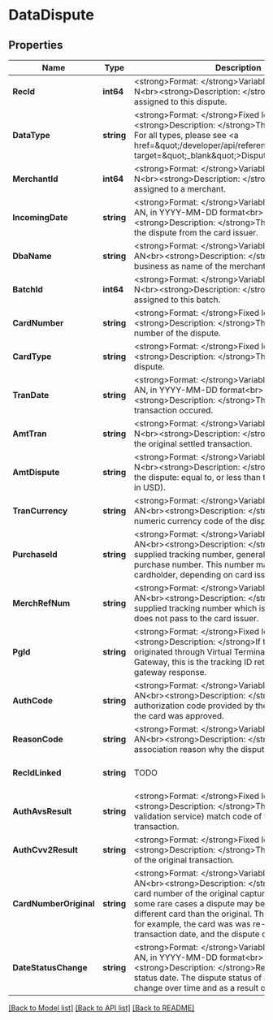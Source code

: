 # DataDispute

## Properties
Name | Type | Description | Notes
------------ | ------------- | ------------- | -------------
**RecId** | **int64** | &lt;strong&gt;Format: &lt;/strong&gt;Variable length, up to 18 N&lt;br&gt;&lt;strong&gt;Description: &lt;/strong&gt;Unique ID assigned to this dispute. | [optional] [default to null]
**DataType** | **string** | &lt;strong&gt;Format: &lt;/strong&gt;Fixed length, 1 AN&lt;br&gt;&lt;strong&gt;Description: &lt;/strong&gt;The type of dispute. For all types, please see &lt;a href&#x3D;\&quot;/developer/api/reference#data_type\&quot; target&#x3D;\&quot;_blank\&quot;&gt;Dispute Types&lt;/a&gt;. | [optional] [default to null]
**MerchantId** | **int64** | &lt;strong&gt;Format: &lt;/strong&gt;Variable length, up to 16 N&lt;br&gt;&lt;strong&gt;Description: &lt;/strong&gt;Unique ID assigned to a merchant. | [optional] [default to null]
**IncomingDate** | **string** | &lt;strong&gt;Format: &lt;/strong&gt;Variable length, up to 10 AN, in YYYY-MM-DD format&lt;br&gt;&lt;strong&gt;Description: &lt;/strong&gt;The date we received the dispute from the card issuer. | [optional] [default to null]
**DbaName** | **string** | &lt;strong&gt;Format: &lt;/strong&gt;Variable length, up to 25 AN&lt;br&gt;&lt;strong&gt;Description: &lt;/strong&gt;The doing business as name of the merchant. | [optional] [default to null]
**BatchId** | **int64** | &lt;strong&gt;Format: &lt;/strong&gt;Variable length, up to 10 N&lt;br&gt;&lt;strong&gt;Description: &lt;/strong&gt;Unique ID assigned to this batch. | [optional] [default to null]
**CardNumber** | **string** | &lt;strong&gt;Format: &lt;/strong&gt;Fixed length, 16 AN&lt;br&gt;&lt;strong&gt;Description: &lt;/strong&gt;The truncated card number of the dispute. | [optional] [default to null]
**CardType** | **string** | &lt;strong&gt;Format: &lt;/strong&gt;Fixed length, 2 AN&lt;br&gt;&lt;strong&gt;Description: &lt;/strong&gt;The card brand of this dispute. | [optional] [default to null]
**TranDate** | **string** | &lt;strong&gt;Format: &lt;/strong&gt;Variable length, up to 10 AN, in YYYY-MM-DD format&lt;br&gt;&lt;strong&gt;Description: &lt;/strong&gt;The date the initial transaction occured. | [optional] [default to null]
**AmtTran** | **string** | &lt;strong&gt;Format: &lt;/strong&gt;Variable length, up to 12,2 N&lt;br&gt;&lt;strong&gt;Description: &lt;/strong&gt;The amount of the original settled transaction. | [optional] [default to null]
**AmtDispute** | **string** | &lt;strong&gt;Format: &lt;/strong&gt;Variable length, up to 12,2 N&lt;br&gt;&lt;strong&gt;Description: &lt;/strong&gt;The amount of the dispute: equal to, or less than the amt_tran (when in USD). | [optional] [default to null]
**TranCurrency** | **string** | &lt;strong&gt;Format: &lt;/strong&gt;Variable length, up to 3 AN&lt;br&gt;&lt;strong&gt;Description: &lt;/strong&gt;The ISO 4217 numeric currency code of the dispute. | [optional] [default to null]
**PurchaseId** | **string** | &lt;strong&gt;Format: &lt;/strong&gt;Variable length, up to 25 AN&lt;br&gt;&lt;strong&gt;Description: &lt;/strong&gt;A merchant supplied tracking number, generally an invoice or purchase number. This number may be visible to the cardholder, depending on card issuer. | [optional] [default to null]
**MerchRefNum** | **string** | &lt;strong&gt;Format: &lt;/strong&gt;Variable length, up to 128 AN&lt;br&gt;&lt;strong&gt;Description: &lt;/strong&gt;A merchant supplied tracking number which is stored by us, and does not pass to the card issuer. | [optional] [default to null]
**PgId** | **string** | &lt;strong&gt;Format: &lt;/strong&gt;Fixed length, 32 AN&lt;br&gt;&lt;strong&gt;Description: &lt;/strong&gt;If the transaction originated through Virtual Terminal, or Payment Gateway, this is the tracking ID returned in the gateway response. | [optional] [default to null]
**AuthCode** | **string** | &lt;strong&gt;Format: &lt;/strong&gt;Variable length, up to 6 AN&lt;br&gt;&lt;strong&gt;Description: &lt;/strong&gt;The authorization code provided by the card issuer when the card was approved. | [optional] [default to null]
**ReasonCode** | **string** | &lt;strong&gt;Format: &lt;/strong&gt;Variable length, up to 8 AN&lt;br&gt;&lt;strong&gt;Description: &lt;/strong&gt;The card association reason why the dispute was issued. | [optional] [default to null]
**RecIdLinked** | **string** | TODO | [optional] [default to null]
**AuthAvsResult** | **string** | &lt;strong&gt;Format: &lt;/strong&gt;Fixed length, 1 AN&lt;br&gt;&lt;strong&gt;Description: &lt;/strong&gt;The AVS (address validation service) match code of the original transaction. | [optional] [default to null]
**AuthCvv2Result** | **string** | &lt;strong&gt;Format: &lt;/strong&gt;Fixed length, 1 AN&lt;br&gt;&lt;strong&gt;Description: &lt;/strong&gt;The CVV2 match code of the original transaction. | [optional] [default to null]
**CardNumberOriginal** | **string** | &lt;strong&gt;Format: &lt;/strong&gt;Variable length, up to 16 AN&lt;br&gt;&lt;strong&gt;Description: &lt;/strong&gt;The truncated card number of the original captured transactions. In some rare cases a dispute may be issued on a different card than the original. This can occur when, for example, the card was was re-issued between the transaction date, and the dispute date. | [optional] [default to null]
**DateStatusChange** | **string** | &lt;strong&gt;Format: &lt;/strong&gt;Variable length, up to 10 AN, in YYYY-MM-DD format&lt;br&gt;&lt;strong&gt;Description: &lt;/strong&gt;Records dispute status date. The dispute status of a dispute record will change over time and as a result of merchant actions. | [optional] [default to null]

[[Back to Model list]](../README.md#documentation-for-models) [[Back to API list]](../README.md#documentation-for-api-endpoints) [[Back to README]](../README.md)

